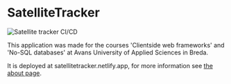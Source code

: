 # SatelliteTracker
![Satellite tracker CI/CD](https://github.com/jboellaard/SatelliteTracker/actions/workflows/main.yml/badge.svg)

This application was made for the courses 'Clientside web frameworks' and 'No-SQL databases' at Avans University of Applied Sciences in Breda.

It is deployed at satellitetracker.netlify.app, for more information see [the about page](https://satellitetracker.netlify.app/about).
